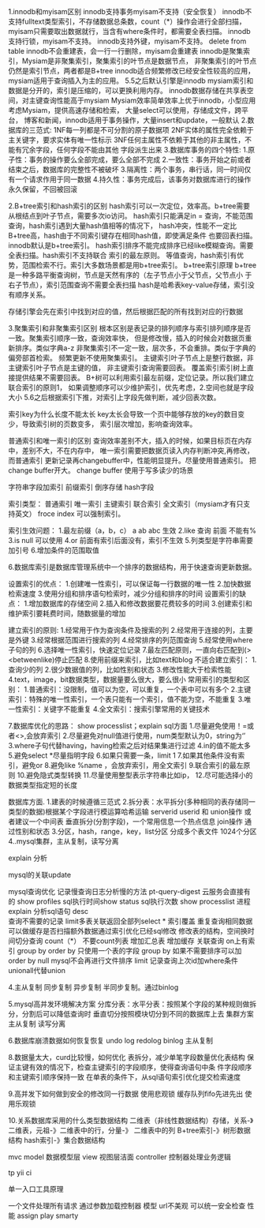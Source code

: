 1.innodb和myisam区别
innodb支持事务myisam不支持（安全恢复）
innodb不支持fulltext类型索引，不存储数据总条数，count（*）操作会进行全部扫描，
myisam只需要取出数据就行，当含有where条件时，都需要全表扫描。
innodb支持行锁，myisam不支持。
innodb支持外键，myisam不支持。
delete from table innodb不会重建表，会一行一行删除，myisam会重建表
innodb是聚集索引，Mysiam是非聚集索引，聚集索引的叶节点是数据节点，
非聚集索引的叶节点仍然是索引节点，两者都是B+tree
innodb适合频繁修改已经安全性较高的应用，mysiam适用于查询插入为主的应用。
5.5之后默认引擎是innodb
mysiam索引和数据是分开的，索引是压缩的，可以更换利用内存。
innodb数据存储在共享表空间，对主键查询性能高于mysiam
Mysiam效率简单效率上优于innodb，小型应用考虑Mysiam，提供高速存储和检索，
大量select可以使用，存储成文件，跨平台，
博客和新闻，innodb适用于事务操作，大量insert和update，一般默认
2.数据库的三范式:
1NF每一列都是不可分割的原子数据项
2NF实体的属性完全依赖于主关键字，要求实体有唯一性标示
3NF任何主属性不依赖于其他的非主属性，不能有冗余字段，任何字段不能由其他
字段派生出来
3.数据库事务的四个特性:
1.原子性：事务的操作要么全部完成，要么全部不完成
2.一致性：事务开始之前或者结束之后，数据库的完整性不被破坏
3.隔离性：两个事务，串行话，同一时间仅有一个请求作用于同一数据
4.持久性：事务完成后，该事务对数据库进行的操作永久保留，不回被回滚


2.B+tree索引和hash索引的区别
hash索引可以一次定位，效率高。b+tree需要从根结点到叶子节点，需要多次io访问。
hash索引只能满足in = 查询，不能范围查询，hash索引遇到大量hash值相等的情况下，
hash冲突，性能不一定比B+tree高，hash由于不同索引键存在相同hash值，即使满足条件
也要回表扫描。innodb默认是b+tree索引。
hash索引排序不能完成排序已经like模糊查询。需要全表扫描。hash索引不支持联合
索引的最左原则。
等值查询，hash索引有优势，范围检索不行。索引大多数场景都是用b+tree索引。
b+tree索引原理
b+tree是一种多路平衡查询树，节点是天然有序的（左子节点小于父节点，父节点小
于右子节点），索引范围查询不需要全表扫描
hash是哈希表key-value存储，索引没有顺序关系。

存储引擎会先在索引中找到对应的值，然后根据匹配的所有找到对应的行数据

3.聚集索引和非聚集索引区别
根本区别是表记录的排列顺序与索引排列顺序是否一致。聚集索引顺序一致，查询效率快，
但是修改慢，插入的时候会对数据页重新排序。类似字典a-z
非聚集索引不一定一致，层次多，不会重排。类似于字典的偏旁部首检索。
频繁更新不使用聚集索引。
主键索引叶子节点上是整行数据，非主键索引叶子节点是主键的值，
非主键索引查询需要回表。
覆盖索引索引树上直接提供结果不需要回表。
B+树可以利用索引最左前缀，定位记录。所以我们建立联合索引的原则1，
如果调整顺序可以少维护索引，优先考虑，2.空间也就是字段大小
5.6之后根据索引下推，对索引上字段先做判断，减少回表次数。

索引key为什么长度不能太长
key太长会导致一个页中能够存放的key的数目变少，导致索引树的页数变多，
索引层次增加，影响查询效率。

普通索引和唯一索引的区别
查询效率差别不大，插入的时候，如果目标页在内存中，差别不大，不在内存中，
唯一索引需要把数据页读入内存判断冲突,再修改，而普通索引
更新记录再changebuffer中，性能明显提升。尽量使用普通索引。
把change buffer开大。
change buffer 使用于写多读少的场景

字符串字段加索引 前缀索引 倒序存储 hash字段

索引类型：
普通索引 唯一索引 主键索引 联合索引 全文索引（mysiam才有只支持英文）
froce index 可以强制索引。

索引生效问题：
1.最左前缀（a，b，c） a ab abc 生效
2.like 查询 前面 不能有%
3.is null 可以使用
4.or 前面有索引后面没有，索引不生效
5.列类型是字符串需要加引号
6.增加条件的范围取值

6.数据库索引是数据库管理系统中一个排序的数据结构，用于快速查询更新数据。

设置索引的优点：
1.创建唯一性索引，可以保证每一行数据的唯一性
2.加快数据检索速度
3.使用分组和排序语句检索时，减少分组和排序的时间
设置索引的缺点：
1.增加数据库的存储空间
2.插入和修改数据要花费较多的时间
3.创建索引和维护索引要耗费时间，随数据量的增加

建立索引的原则:
1.经常用于作为查询条件及搜索的列
2.经常用于连接的列，主要是外键
3.经常根据范围进行搜索的列
4.经常排序的列范围查询
5.经常使用where子句的列
6.选择唯一性索引，快速定位记录
7.最左匹配原则，一直向右匹配到(><betweenlike)停止匹配
8.使用前缀来索引，比如text和blog
不适合建立索引：
1.查询少的列
2.很少数据值的列，比如性别和状态
3.修改性能大于检索性能
4.text，image，bit数据类型，数据量要么很大，要么很小
常用索引的类型和区别：
1.普通索引：没限制，值可以为空，可以重复，一个表中可以有多个
2.主键索引：特殊的唯一性索引，一个表只能有一个索引，值不能为空，不能重复
3.唯一性索引：关键字不能重复
4.全文索引：搜索引擎常用的关键技术

7.数据库优化的思路：
show processlist；explain
sql方面
1.尽量避免使用！=或者<>,会放弃索引
2.尽量避免对null值进行使用，num类型默认为0，string为‘’
3.where子句代替having，having检索之后对结果集进行过滤
4.in的值不能太多
5.避免select *尽量指明字段
6.如果只需要一条，limit 1
7.如果其他条件没有索引，避免or
8.避免like %name ，会放弃索引，用全文索引
9.联合索引的最左原则
10.避免隐式类型转换
11.尽量使用整型表示字符串比如ip，
12.尽可能选择小的数据类型指定短的长度

数据库方面.
1.建表的时候遵循三范式
2.拆分表：水平拆分(多种相同的表存储同一类型的数据)根据某个字段进行模运算哈希运输 
serverid userid 和 union操作 或者建议一个中间表 
垂直拆分(分割字段)，一个常用信息一个热点信息 join操作
通过性别和状态
3.分区，hash，range，key，list分区 分成多个表文件 1024个分区
4..mysql集群，主从复制，读写分离


explain 分析

mysql的关联update


mysql查询优化
记录慢查询日志分析慢的方法 pt-query-digest 云服务会直接有的
show profiles sql执行时间show status sql执行次数
show processlist 进程explain 分析sql语句 desc  
查询不需要的记录 limit多表关联返回全部列select * 索引覆盖
重复查询相同数据可以做缓存是否扫描额外数据通过索引优化已经sql修改
修改表的结构，空间换时间切分查询 
count（*） 不要count列表 增加汇总表 增加缓存
关联查询 on上有索引 group by order by 只使用一个表的字段
group by 如果不需要排序可以加order by null mysql不会再进行文件排序
limit 记录查询上次id加where条件unionall代替union



4.主从复制
同步复制 异步复制 半同步复制。通过binlog

5.mysql高并发环境解决方案
分库分表：水平分表：按照某个字段的某种规则做拆分，分割后可以降低查询时 
垂直切分按照模块切分到不同的数据库上去
集群方案
主从复制 读写分离 

6.数据库崩溃数据如何恢复恢复
undo log
redolog
binlog 主从复制 


8.数据量太大，curd比较慢，如何优化
表拆分，减少单笔字段数量优化表结构
保证主键有效的情况下，检查主键索引的字段顺序，使得查询语句中条
件字段顺序和主键索引顺序保持一致
在单表的条件下，从sql语句索引优化提交检索速度

9.高并发下如何做到安全的修改同一行数据
使用悲观锁 缓存队列fifo先进先出 使用乐观锁

10.关系数据库采用的什么类型数据结构
二维表（非线性数据结构）存储，关系-》二维表，元祖-》二维表中的行，分量-》
二维表中的列
B+tree索引-》树形数据结构  hash索引-》集合数据结构

mvc 
model 数据模型层 view 视图层洁面 controller 控制器处理业务逻辑

tp yii ci 

单一入口工具原理

一个文件处理所有请求 通过参数加载控制器 模型  url不美观 可以统一安全检查  性能 
assign play smarty 





